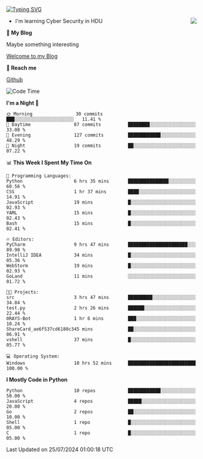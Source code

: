 [![Typing SVG](https://readme-typing-svg.herokuapp.com?font=Fira+Code&pause=1000&random=false&width=450&height=60&lines=Hello+%F0%9F%91%8B%F0%9F%8F%BB;I'm+JBNRZ)](https://git.io/typing-svg)

<a href="#">
  <img align="right" src="https://github-readme-stats.vercel.app/api?username=JBNRZ&show_icons=true&bg_color=15,f2f7fd,E0EAFC" />
</a>

- I'm learning Cyber Security in HDU

 **🌱 My Blog**

Maybe something interesting

[Welcome to my Blog](https://jbnrz.com.cn/)

 **💬 Reach me** 

[Github](https://github.com/JBNRZ)


<!--START_SECTION:waka-->
![Code Time](http://img.shields.io/badge/Code%20Time-615%20hrs%207%20mins-blue)

**I'm a Night 🦉** 

```text
🌞 Morning                30 commits          ███░░░░░░░░░░░░░░░░░░░░░░   11.41 % 
🌆 Daytime                87 commits          ████████░░░░░░░░░░░░░░░░░   33.08 % 
🌃 Evening                127 commits         ████████████░░░░░░░░░░░░░   48.29 % 
🌙 Night                  19 commits          ██░░░░░░░░░░░░░░░░░░░░░░░   07.22 % 
```


📊 **This Week I Spent My Time On** 

```text
💬 Programming Languages: 
Python                   6 hrs 35 mins       ███████████████░░░░░░░░░░   60.56 % 
CSS                      1 hr 37 mins        ████░░░░░░░░░░░░░░░░░░░░░   14.91 % 
JavaScript               19 mins             █░░░░░░░░░░░░░░░░░░░░░░░░   02.93 % 
YAML                     15 mins             █░░░░░░░░░░░░░░░░░░░░░░░░   02.43 % 
Bash                     15 mins             █░░░░░░░░░░░░░░░░░░░░░░░░   02.41 % 

🔥 Editors: 
PyCharm                  9 hrs 47 mins       ██████████████████████░░░   89.98 % 
IntelliJ IDEA            34 mins             █░░░░░░░░░░░░░░░░░░░░░░░░   05.36 % 
WebStorm                 19 mins             █░░░░░░░░░░░░░░░░░░░░░░░░   02.93 % 
GoLand                   11 mins             ░░░░░░░░░░░░░░░░░░░░░░░░░   01.72 % 

🐱‍💻 Projects: 
src                      3 hrs 47 mins       █████████░░░░░░░░░░░░░░░░   34.84 % 
test.py                  2 hrs 26 mins       ██████░░░░░░░░░░░░░░░░░░░   22.44 % 
0RAYS-Bot                1 hr 6 mins         ███░░░░░░░░░░░░░░░░░░░░░░   10.24 % 
ShareCard_ae6f537cd6180c345 mins             ██░░░░░░░░░░░░░░░░░░░░░░░   06.91 % 
vshell                   37 mins             █░░░░░░░░░░░░░░░░░░░░░░░░   05.77 % 

💻 Operating System: 
Windows                  10 hrs 52 mins      █████████████████████████   100.00 % 
```

**I Mostly Code in Python** 

```text
Python                   10 repos            ████████████░░░░░░░░░░░░░   50.00 % 
JavaScript               4 repos             █████░░░░░░░░░░░░░░░░░░░░   20.00 % 
Go                       2 repos             ██░░░░░░░░░░░░░░░░░░░░░░░   10.00 % 
Shell                    1 repo              █░░░░░░░░░░░░░░░░░░░░░░░░   05.00 % 
C                        1 repo              █░░░░░░░░░░░░░░░░░░░░░░░░   05.00 % 
```




 Last Updated on 25/07/2024 01:00:18 UTC
<!--END_SECTION:waka-->
